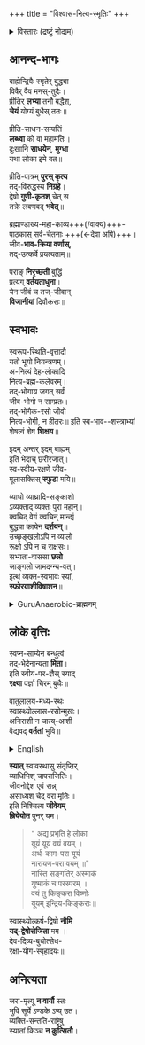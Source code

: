 +++
title = "विश्वास-नित्य-स्मृतिः"
+++
<details><summary>विस्तारः (द्रष्टुं नोद्यम्)</summary>

कालः \- २०१७ त आरब्धम्, ततो नित्यस्मृतौ प्रयुज्यमानम्, काले काले परिवर्त्यमानं च।
</details>

## आनन्द-भागः
बाह्येन्द्रियैः स्मृतेर् बुद्ध्या  
विषैर् वैव मनस्-तुदैः।  
प्रीतिर् **लभ्या** तनौ बद्धैश्,  
**चेयं** योग्यं बुधैस् ततः॥

प्रीति-साधन-सम्पत्तिं  
**लब्ध्वा** को वा महामतिः।  
दुःखानि **साधयेन्**, **मुग्धा**   
यथा लोका इमे बत॥

प्रीति-पात्रम् **पुरस् कृत्य**  
तद्-विरुद्धस्य **निग्रहे**।  
द्वेषो **गुणी-कृतश्** चेत् स  
तक्रे लवणवद् **भवेत्**॥

ब्रह्माण्डाख्य-महा-काव्य+++(/वाक्य)+++-  
पाठकास् सर्व-चेतनाः +++(←देवा अपि)+++।  
जीव-**भाव-क्रिया वर्णास्**,  
तद्-उत्कर्षे प्रयत्यताम्॥

पराङ् **निरृच्छतीं** बुद्धिं  
प्रत्यग् **वर्तयताधुना**।  
येन जीवं च तज्-जीवान्  
**विजानीयां** दिवौकसः॥

## स्वभावः
स्वरूप-स्थिति-वृत्तादौ  
यतो भूयो नियन्त्रणम्।  
अ-नित्यं देह-लोकादि  
नित्य-ब्रह्म-कलेवरम्।  
तद्-भोगाय जगत् सर्वं  
जीव-भोगो न साम्प्रतः।  
तद्-भोगैक-रसो जीवो  
नित्य-भोगी, न हीतरः॥
इति स्व-भाव--शस्त्राभ्यां  
शेषत्वं शेष **शिक्षय**॥

इदम् अन्तर् इदम् बाह्यम्  
इति भेदाच् छरीरजात्।  
स्व-स्वीय-रक्षणे जीव-  
मूलासक्तिस् **स्फुटा** मयि॥

व्याधो व्याघ्रादि-सङ्काशो  
ऽव्यक्ताद् व्यक्तः पुरा महान्।  
क्वचिद् वेगं क्वचिन् मान्द्यं  
बुद्ध्या कायेन **दर्शयन्**॥  
उच्छृङ्खलोऽपि न व्यालो  
रूक्षो ऽपि न च राक्षसः।  
सभ्यता-वाससा **छन्नो**  
जाङ्गलो जामदग्न्य-वत्।  
इत्थं व्यक्त-स्वभावः स्यां,  
**स्फोरयाशीविषाशन**॥


<details><summary>GuruAnaerobic-ब्राह्मणम्</summary>

Wild, but not savage.

> "The closest to a wild environment is being in a Street Gang, with its periods of inaction and intense action, adrenaline, and psychological danger. This is because young people are still wild. Yet people say that is wrong. Society doesn't like wildness. It's scared by it. It will stop you from being wild. It wants you to conform, but as soon as you conform, your life-force and spirit is dead."

"उच्छृङ्खलोऽपि न व्यालो रूक्षो ऽपि न च राक्षसः।" इत्यत्र शब्दचितौ शशिसुहासौ साहाय्यम् अकुरुताम्।
</details>

<div class="js_include" url="/kAvyam/laxyam/padyam/vishvAsaH/saMyamaH/bhArgava-mantraH" unfilled newLevelForH1="5" includeTitle="false"> </div>  


## लोके वृत्तिः
स्वप्न-साम्येन बन्धुत्वं  
तद्-भेदेनान्यता **मिता**।  
इति स्वीय-पर-ज्ञैस् स्याद्  
**रक्ष्या** पर्ज्ञा चिरम् बुधैः॥

वातुलालय-मध्य-स्थः  
स्वास्थ्योल्लास-रसोन्मुखः।  
अनिराशी न चात्य्-आशी  
वैद्यवद् **वर्ततां** भुवि॥

<details><summary>English</summary>

One must live in the world seeking delight and health,  
as if one were a doctor in a mental hospital -  
neither too hopeful, nor hopeless.
</details>

**स्यात्** स्वावस्थासु संतृप्तिर्  
व्याधिभिश् चापराजितिः।  
जीवनोद्देश एवं सन्न्  
असाध्यश् चेद् वरा मृतिः॥  
इति निश्चित्य **जीवेयम्**  
**म्रियेयोत** पुनर् यम।

> " अद्य प्रभृति हे लोका  
यूयं यूयं वयं वयम् ।  
अर्थ-काम-परा यूयं  
नारायण-परा वयम् ॥"  
नास्ति सङ्गतिर् अस्माकं  
युष्माकं च परस्परम् ।  
वयं तु किङ्करा विष्णोः  
यूयम् इन्द्रिय-किङ्कराः॥

स्वास्थ्योत्कर्ष-द्विषो **नौमि**  
**यद्-द्वेषोत्तेजिता** मम ।  
देव-दिव्य-बुधोत्सेध-  
रक्षा-योग-स्पृहादयः॥

## अनित्यता
जरा-मृत्यू **न वार्यौ** स्तः  
भुवि सूर्ये ऽण्डके ऽप्य् उत।  
व्यक्ति-सन्तति-राष्ट्रेषु  
स्यातां किञ्च **न कुत्सितौ**।

